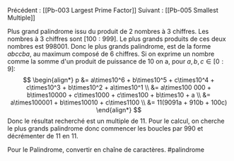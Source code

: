 Précédent : [[Pb-003 Largest Prime Factor]]
Suivant : [[Pb-005 Smallest Multiple]]

Plus grand palindrome issu du produit de $2$ nombres à $3$ chiffres. Les nombres à $3$ chiffres sont $[100:999]$. Le plus grands produits de ces deux nombres est $998 001$. Donc le plus grands palindrome, est de la forme $abccba$, au maximum composé de $6$ chiffres. Si on exprime un nombre comme la somme d'un produit de puissance de $10$ on a, pour $a,b,c \in [0:9]$:
$$
\begin{align*}
p &= a\times10^6 + b\times10^5 + c\times10^4 + c\times10^3 + b\times10^2 + a\times10^1 \\
  &= a\times100 000 + b\times10000 + c\times1000 + c\times100 + b\times10 + a \\
  &= a\times100001 + b\times10010 + c\times1100 \\
  &= 11(9091a + 910b + 100c)
\end{align*}
$$
Donc le résultat recherché est un multiple de $11$. Pour le calcul, on cherche le plus grands palindrome donc commencer les boucles par $990$ et décrémenter de $11$ en $11$.

Pour le Palindrome, convertir en chaîne de caractères. #palindrome